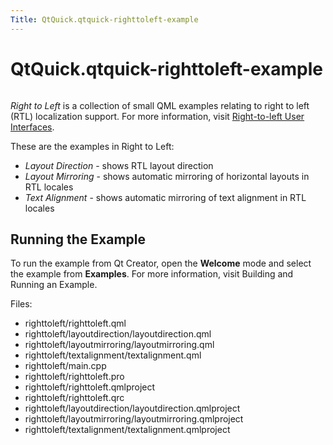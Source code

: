 ```yaml
---
Title: QtQuick.qtquick-righttoleft-example
---
```


# QtQuick.qtquick-righttoleft-example

<span class="subtitle"></span>
<!-- $$$righttoleft-description -->
<p class="centerAlign"><img src="https://developer.ubuntu.com/static/devportal_uploaded/e4e5b8df-8b27-439c-a7b5-e8b175d02bd7-../qtquick-righttoleft-example/images/qml-righttoleft-example.png" alt="" /></p><p><i>Right to Left</i> is a collection of small QML examples relating to right to left (RTL) localization support. For more information, visit <a href="QtQuick.qtquick-positioning-righttoleft.md">Right-to-left User Interfaces</a>.</p>
<p>These are the examples in Right to Left:</p>
<ul>
<li><i>Layout Direction</i> - shows RTL layout direction</li>
<li><i>Layout Mirroring</i> - shows automatic mirroring of horizontal layouts in RTL locales</li>
<li><i>Text Alignment</i> - shows automatic mirroring of text alignment in RTL locales</li>
</ul>
<h2 id="running-the-example">Running the Example</h2>
<p>To run the example from Qt Creator, open the <b>Welcome</b> mode and select the example from <b>Examples</b>. For more information, visit Building and Running an Example.</p>
<p>Files:</p>
<ul>
<li>righttoleft/righttoleft.qml</li>
<li>righttoleft/layoutdirection/layoutdirection.qml</li>
<li>righttoleft/layoutmirroring/layoutmirroring.qml</li>
<li>righttoleft/textalignment/textalignment.qml</li>
<li>righttoleft/main.cpp</li>
<li>righttoleft/righttoleft.pro</li>
<li>righttoleft/righttoleft.qmlproject</li>
<li>righttoleft/righttoleft.qrc</li>
<li>righttoleft/layoutdirection/layoutdirection.qmlproject</li>
<li>righttoleft/layoutmirroring/layoutmirroring.qmlproject</li>
<li>righttoleft/textalignment/textalignment.qmlproject</li>
</ul>
<!-- @@@righttoleft -->
